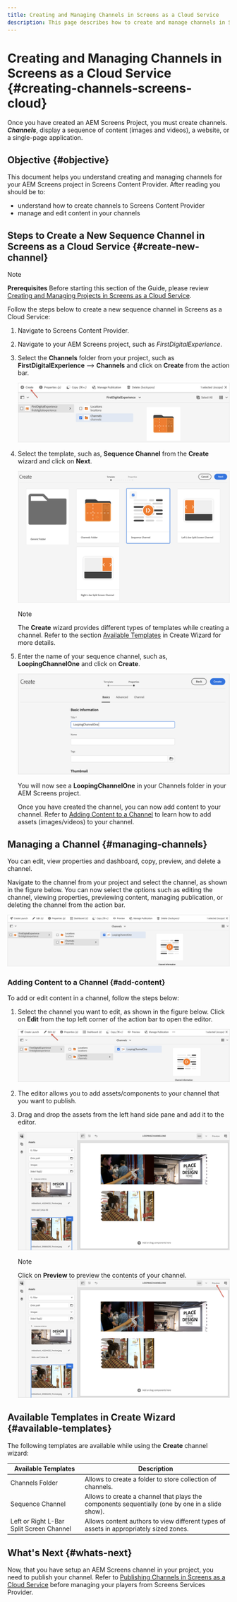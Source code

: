 ```yaml
---
title: Creating and Managing Channels in Screens as a Cloud Service
description: This page describes how to create and manage channels in Screens as a Cloud Service.
---
```


# Creating and Managing Channels in Screens as a Cloud Service {#creating-channels-screens-cloud}

Once you have created an AEM Screens Project, you must create channels.
***Channels***, display a sequence of content (images and videos), a website, or a single-page application.

## Objective {#objective}

This document helps you understand creating and managing channels for your AEM Screens project in Screens Content Provider. After reading you should be to:

* understand how to create channels to Screens Content Provider
* manage and edit content in your channels

## Steps to Create a New Sequence Channel in Screens as a Cloud Service {#create-new-channel}

>[!NOTE]
>**Prerequisites**
>Before starting this section of the Guide, please review [Creating and Managing Projects in Screens as a Cloud Service](/help/screens-cloud/creating-content/creating-projects-screens-cloud.md).

Follow the steps below to create a new sequence channel in Screens as a Cloud Service:

1. Navigate to Screens Content Provider.

1. Navigate to your AEM Screens project, such as *FirstDigitalExperience*.

1. Select the **Channels** folder from your project, such as **FirstDigitalExperience** --> **Channels** and click on **Create** from the action bar.

   ![](/help/screens-cloud/assets/create-content/channel-create1.png)

1. Select the template, such as, **Sequence Channel** from the **Create** wizard and click on **Next**.

   ![](/help/screens-cloud/assets/create-content/channel-create2.png)
   >[!NOTE]
   > The **Create** wizard provides different types of templates while creating a channel. Refer to the section [Available Templates](#available-templates) in Create Wizard for more details.

1. Enter the name of your sequence channel, such as, **LoopingChannelOne** and click on **Create**.

   ![](/help/screens-cloud/assets/create-content/channel-create3.png)

   You will now see a **LoopingChannelOne** in your Channels folder in your AEM Screens project.

   Once you have created the channel, you can now add content to  your channel. Refer to [Adding Content to a Channel](#add-content) to learn how  to add assets (images/videos) to  your channel.

## Managing a Channel {#managing-channels}

You can edit, view properties and dashboard, copy, preview, and delete a channel.

Navigate to the channel from your project and select the channel, as shown in the figure below. You can now select the options such as editing the channel, viewing properties, previewing content, managing publication, or deleting the channel from the action bar.

![](/help/screens-cloud/assets/create-content/channelprop1.png)

### Adding Content to a Channel {#add-content}

To add or edit content in a channel, follow the steps below:

1. Select the channel you want to edit, as shown in the figure below. Click on **Edit** from the top left corner of the action bar to open the editor.

   ![](/help/screens-cloud/assets/create-content/edit-channel1.png)

1. The editor allows you to add assets/components to your channel that you want to publish.

1. Drag and drop the assets from the left hand side pane and add it to the editor.

    ![](/help/screens-cloud/assets/create-content/edit-channel2.png)

   >[!NOTE]
   >Click on **Preview** to preview the contents of your channel.
   >![](/help/screens-cloud/assets/create-content/edit-channelpreview.png)

## Available Templates in Create Wizard {#available-templates}

The following templates are available while using the **Create** channel wizard:

|Available Templates|Description|
|--- |--- |
|Channels Folder|Allows to create a folder to store collection of channels.|
|Sequence Channel|Allows to create a channel that plays the components sequentially (one by one in a slide show).|
|Left or Right L-Bar Split Screen Channel|Allows content authors to view different types of assets in appropriately sized zones.|


## What's Next {#whats-next}

Now, that you have setup an AEM Screens channel in your project, you need to publish your channel. Refer to [Publishing Channels in Screens as a Cloud Service](/help/screens-cloud/creating-content/manage-publish.md) before managing your players from Screens Services Provider.